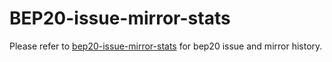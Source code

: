 # BEP20-issue-mirror-stats

Please refer to [bep20-issue-mirror-stats](./bep20-issue-mirror-stats.csv) for bep20 issue and mirror history.
